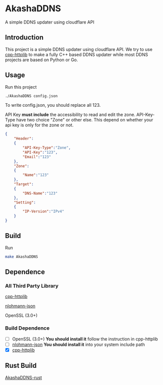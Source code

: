 # AkashaDDNS
A simple DDNS updater using cloudflare API

## Introduction

This project is a simple DDNS updater using cloudflare API. We try to use [cpp-httplib](https://github.com/yhirose/cpp-httplib) to make a fully C++ based DDNS updater while most DDNS projects are based on Python or Go.

## Usage

Run this project

```bash
./AkashaDDNS config.json
```


To write config.json, you should replace all 123.

API Key **must include** the accessibility to read and edit the zone. API-Key-Type have two choice "Zone" or other else. This depend on whether your api key is only for the zone or not.

```json
{
    "Header":
    {
        "API-Key-Type":"Zone",
        "API-Key":"123",
        "Email":"123"
    },
    "Zone":
    {
        "Name":"123"
    },
    "Target":
    {
        "DNS-Name":"123"
    },
    "Setting":
    {
        "IP-Version":"IPv4"
    }
}
```

## Build

Run

```bash
make AkashaDDNS
```

## Dependence

### All Third Party Library

[cpp-httplib](https://github.com/yhirose/cpp-httplib)

[nlohmann-json](https://github.com/nlohmann/json)

OpenSSL (3.0+)

### Build Dependence

- [ ] OpenSSL (3.0+) **You should install it** follow the instruction in cpp-httplib
- [ ] [nlohmann-json](https://github.com/nlohmann/json) **You should install it** into your system include path
- [x] [cpp-httplib](https://github.com/yhirose/cpp-httplib)

## Rust Build

[AkashaDDNS-rust](/rust/README.md)
